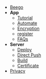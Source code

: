 <!-- docs/_sidebar.md -->

- [Beego](/en-us/#Beego)
- **App**
  - [Tutorial](/en-us/tutorial)
  - [Automate](/en-us/email)
  - [Encryption](/en-us/encryption)
  - [register](/registerUser)
  - [FAQs](/en-us/faq)
- **Server**
  - [Deploy](/en-us/deploy)
  - [Direct Push](/en-us/apns)
  - [Build](/en-us/build)
  - [Certificate](/en-us/cert)
- [Privacy](/en-us/privacy)